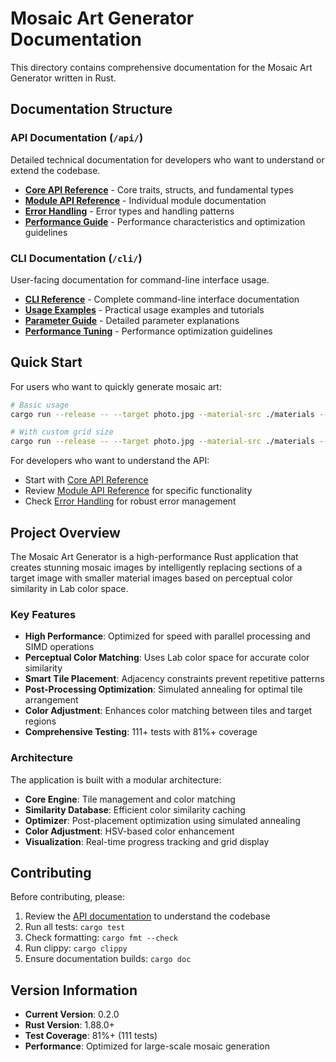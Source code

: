 # Mosaic Art Generator Documentation

This directory contains comprehensive documentation for the Mosaic Art Generator written in Rust.

## Documentation Structure

### API Documentation (`/api/`)
Detailed technical documentation for developers who want to understand or extend the codebase.

- **[Core API Reference](api/core.md)** - Core traits, structs, and fundamental types
- **[Module API Reference](api/modules.md)** - Individual module documentation
- **[Error Handling](api/error-handling.md)** - Error types and handling patterns
- **[Performance Guide](api/performance.md)** - Performance characteristics and optimization guidelines

### CLI Documentation (`/cli/`)
User-facing documentation for command-line interface usage.

- **[CLI Reference](cli/reference.md)** - Complete command-line interface documentation
- **[Usage Examples](cli/examples.md)** - Practical usage examples and tutorials  
- **[Parameter Guide](cli/parameters.md)** - Detailed parameter explanations
- **[Performance Tuning](cli/performance.md)** - Performance optimization guidelines

## Quick Start

For users who want to quickly generate mosaic art:
```bash
# Basic usage
cargo run --release -- --target photo.jpg --material-src ./materials --output mosaic.jpg

# With custom grid size
cargo run --release -- --target photo.jpg --material-src ./materials --output mosaic.jpg --grid-w 100 --grid-h 75
```

For developers who want to understand the API:
- Start with [Core API Reference](api/core.md)
- Review [Module API Reference](api/modules.md) for specific functionality
- Check [Error Handling](api/error-handling.md) for robust error management

## Project Overview

The Mosaic Art Generator is a high-performance Rust application that creates stunning mosaic images by intelligently replacing sections of a target image with smaller material images based on perceptual color similarity in Lab color space.

### Key Features

- **High Performance**: Optimized for speed with parallel processing and SIMD operations
- **Perceptual Color Matching**: Uses Lab color space for accurate color similarity
- **Smart Tile Placement**: Adjacency constraints prevent repetitive patterns
- **Post-Processing Optimization**: Simulated annealing for optimal tile arrangement
- **Color Adjustment**: Enhances color matching between tiles and target regions
- **Comprehensive Testing**: 111+ tests with 81%+ coverage

### Architecture

The application is built with a modular architecture:
- **Core Engine**: Tile management and color matching
- **Similarity Database**: Efficient color similarity caching
- **Optimizer**: Post-placement optimization using simulated annealing
- **Color Adjustment**: HSV-based color enhancement
- **Visualization**: Real-time progress tracking and grid display

## Contributing

Before contributing, please:
1. Review the [API documentation](api/) to understand the codebase
2. Run all tests: `cargo test`
3. Check formatting: `cargo fmt --check`
4. Run clippy: `cargo clippy`
5. Ensure documentation builds: `cargo doc`

## Version Information

- **Current Version**: 0.2.0
- **Rust Version**: 1.88.0+
- **Test Coverage**: 81%+ (111 tests)
- **Performance**: Optimized for large-scale mosaic generation